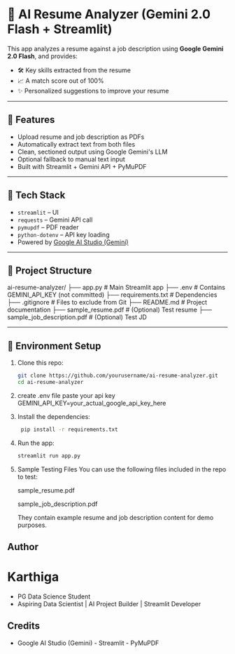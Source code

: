 # 📄 AI Resume Analyzer (Gemini 2.0 Flash + Streamlit)

This app analyzes a resume against a job description using **Google Gemini 2.0 Flash**, and provides:

- 🛠️ Key skills extracted from the resume
- 📈 A match score out of 100%
- ✨ Personalized suggestions to improve your resume

---

## 🚀 Features

- Upload resume and job description as PDFs
- Automatically extract text from both files
- Clean, sectioned output using Google Gemini's LLM
- Optional fallback to manual text input
- Built with Streamlit + Gemini API + PyMuPDF

---

## 🔧 Tech Stack

- `streamlit` – UI
- `requests` – Gemini API call
- `pymupdf` – PDF reader
- `python-dotenv` – API key loading
- Powered by [Google AI Studio (Gemini)](https://makersuite.google.com/)

---

## 📂 Project Structure

ai-resume-analyzer/
├── app.py # Main Streamlit app
├── .env # Contains GEMINI_API_KEY (not committed)
├── requirements.txt # Dependencies
├── .gitignore # Files to exclude from Git
├── README.md # Project documentation
├── sample_resume.pdf # (Optional) Test resume
├── sample_job_description.pdf # (Optional) Test JD


---

## 🔑 Environment Setup

1. Clone this repo:
   ```bash
   git clone https://github.com/yourusername/ai-resume-analyzer.git
   cd ai-resume-analyzer
2. create .env file paste your api key 
    GEMINI_API_KEY=your_actual_google_api_key_here

3. Install the dependencies:

    ```bash
     pip install -r requirements.txt
4. Run the app:
    ```bash
    streamlit run app.py
5. Sample Testing Files
    You can use the following files included in the repo to test:

    sample_resume.pdf

    sample_job_description.pdf

    They contain example resume and job description content for demo purposes.

##  Author
# Karthiga
 - PG Data Science Student
- Aspiring Data Scientist | AI Project Builder | Streamlit Developer

## Credits
   - Google AI Studio (Gemini)
    - Streamlit
    - PyMuPDF


